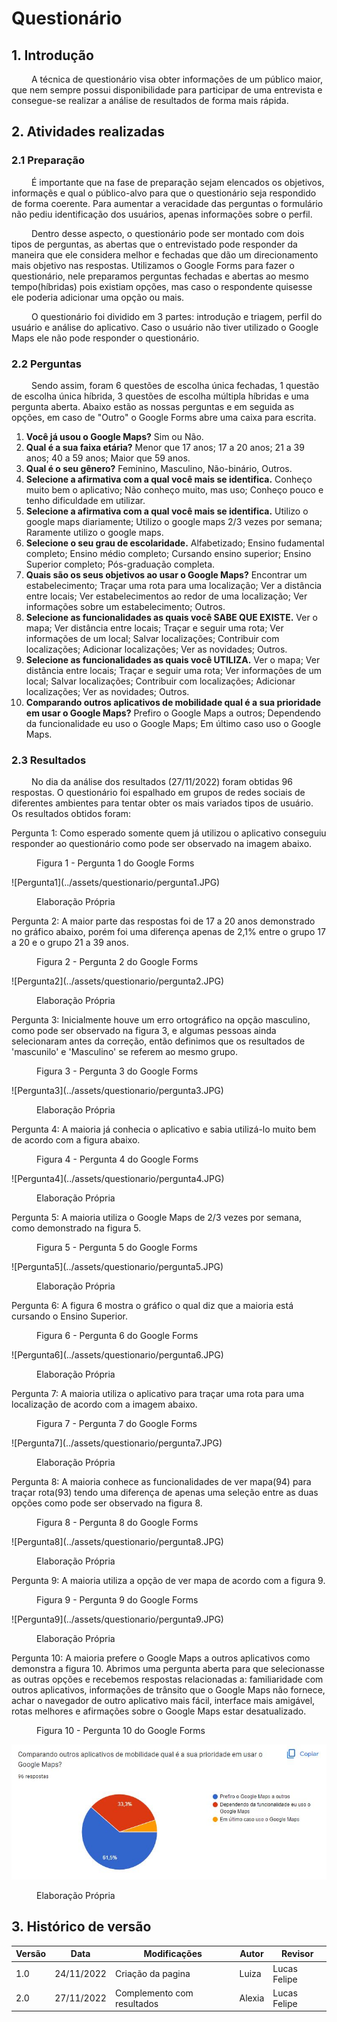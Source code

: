 # Questionário

## 1. Introdução

&emsp;&emsp; A técnica de questionário visa obter informações de um público maior, que nem sempre possui disponibilidade para participar de uma entrevista e consegue-se realizar a análise de resultados de forma mais rápida.
 
## 2. Atividades realizadas
### 2.1 Preparação
&emsp;&emsp; É importante que na fase de preparação sejam elencados os objetivos, informaçẽs e qual o público-alvo para que o questionário seja respondido de forma coerente. Para aumentar a veracidade das perguntas o formulário não pediu identificação dos usuários, apenas informações sobre o perfil.

&emsp;&emsp; Dentro desse aspecto, o questionário pode ser montado com dois tipos de perguntas, as abertas que o entrevistado pode responder da maneira que ele considera melhor e fechadas que dão um direcionamento mais objetivo nas respostas. Utilizamos o Google Forms para fazer o questionário, nele preparamos perguntas fechadas e abertas ao mesmo tempo(híbridas) pois existiam opções, mas caso o respondente quisesse ele poderia adicionar uma opção ou mais. 

&emsp;&emsp; O questionário foi dividido em 3 partes: introdução e triagem, perfil do usuário e análise do aplicativo. Caso o usuário não tiver utilizado o Google Maps ele não pode responder o questionário.

### 2.2 Perguntas

&emsp;&emsp; Sendo assim, foram 6 questões de escolha única fechadas, 1 questão de escolha única híbrida, 3 questões de escolha múltipla híbridas e uma pergunta aberta. Abaixo estão as nossas perguntas e em seguida as opções, em caso de "Outro" o Google Forms abre uma caixa para escrita.

1. **Você já usou o Google Maps?** Sim ou Não.
2. **Qual é a sua faixa etária?** Menor que 17 anos; 17 a 20 anos; 21 a 39 anos; 40 a 59 anos; Maior que 59 anos.
3. **Qual é o seu gênero?**  Feminino, Masculino, Não-binário, Outros.
3. **Selecione a afirmativa com a qual você mais se identifica.** Conheço muito bem o aplicativo; Não conheço muito, mas uso; Conheço pouco e tenho dificuldade em utilizar.
4. **Selecione a afirmativa com a qual você mais se identifica.** Utilizo o google maps diariamente; Utilizo o google maps 2/3 vezes por semana; Raramente utilizo o google maps.
5. **Selecione o seu grau de escolaridade.** Alfabetizado; Ensino fudamental completo; Ensino médio completo; Cursando ensino superior; Ensino Superior completo; Pós-graduação completa.
6. **Quais são os seus objetivos ao usar o Google Maps?** Encontrar um estabelecimento; Traçar uma rota para uma localização; Ver a distância entre locais; Ver estabelecimentos ao redor de uma localização; Ver informações sobre um estabelecimento; Outros.
7. **Selecione as funcionalidades as quais você SABE QUE EXISTE.** Ver o mapa; Ver distância entre locais; Traçar e seguir uma rota; Ver informações de um local; Salvar localizações; Contribuir com localizações; Adicionar localizações; Ver as novidades; Outros.
8. **Selecione as funcionalidades as quais você UTILIZA.** Ver o mapa; Ver distância entre locais; Traçar e seguir uma rota; Ver informações de um local; Salvar localizações; Contribuir com localizações; Adicionar localizações; Ver as novidades; Outros.
9. **Comparando outros aplicativos de mobilidade qual é a sua prioridade em usar o Google Maps?** Prefiro o Google Maps a outros; Dependendo da funcionalidade eu uso o Google Maps; Em último caso uso o Google Maps.

### 2.3 Resultados

&emsp;&emsp; No dia da análise dos resultados (27/11/2022) foram obtidas 96 respostas. O questionário foi espalhado em grupos de redes sociais de diferentes ambientes para tentar obter os mais variados tipos de usuário. Os resultados obtidos foram: 

Pergunta 1: Como esperado somente quem já utilizou o aplicativo conseguiu responder ao questionário como pode ser observado na imagem abaixo.

<figure markdown >
  <figcaption>Figura 1 - Pergunta 1 do Google Forms</figcaption>
  </figure>
![Pergunta1](../assets/questionario/pergunta1.JPG)

<figure markdown >

  <figcaption>Elaboração Própria</figcaption>
</figure>

Pergunta 2: A maior parte das respostas foi de 17 a 20 anos demonstrado no gráfico abaixo, porém foi uma diferença apenas de 2,1% entre o grupo 17 a 20 e o grupo 21 a 39 anos.

<figure markdown >
  <figcaption>Figura 2 - Pergunta 2 do Google Forms</figcaption>
  </figure>
![Pergunta2](../assets/questionario/pergunta2.JPG)

<figure markdown >
  <figcaption>Elaboração Própria</figcaption>
</figure>

Pergunta 3: Inicialmente houve um erro ortográfico na opção masculino, como pode ser observado na figura 3, e algumas pessoas ainda selecionaram antes da correção, então definimos que os resultados de 'mascunilo' e 'Masculino' se referem ao mesmo grupo.

<figure markdown >
  <figcaption>Figura 3 - Pergunta 3 do Google Forms</figcaption>
  </figure>
![Pergunta3](../assets/questionario/pergunta3.JPG)

<figure markdown >
  <figcaption>Elaboração Própria</figcaption>
</figure>

Pergunta 4: A maioria já conhecia o aplicativo e sabia utilizá-lo muito bem de acordo com a figura abaixo.

<figure markdown >
  <figcaption>Figura 4 - Pergunta 4 do Google Forms</figcaption>
  </figure>
![Pergunta4](../assets/questionario/pergunta4.JPG)

<figure markdown >
  <figcaption>Elaboração Própria</figcaption>
</figure>

Pergunta 5: A maioria utiliza o Google Maps de 2/3 vezes por semana, como demonstrado na figura 5. 

<figure markdown >
  <figcaption>Figura 5 - Pergunta 5 do Google Forms</figcaption>
  </figure>
![Pergunta5](../assets/questionario/pergunta5.JPG)

<figure markdown >
  <figcaption>Elaboração Própria</figcaption>
</figure>

Pergunta 6: A figura 6 mostra o gráfico o qual diz que a maioria está cursando o Ensino Superior.

<figure markdown >
  <figcaption>Figura 6 - Pergunta 6 do Google Forms</figcaption>
  </figure>
![Pergunta6](../assets/questionario/pergunta6.JPG)

<figure markdown >
  <figcaption>Elaboração Própria</figcaption>
</figure>

Pergunta 7: A maioria utiliza o aplicativo para traçar uma rota para uma localização de acordo com a imagem abaixo.

<figure markdown >
  <figcaption>Figura 7 - Pergunta 7 do Google Forms</figcaption>
  </figure>
![Pergunta7](../assets/questionario/pergunta7.JPG)

<figure markdown >
  <figcaption>Elaboração Própria</figcaption>
</figure>

Pergunta 8: A maioria conhece as funcionalidades de ver mapa(94) para traçar rota(93) tendo uma diferença de apenas uma seleção entre as duas opções como pode ser observado na figura 8.

<figure markdown >
  <figcaption>Figura 8 - Pergunta 8 do Google Forms</figcaption>
  </figure>
![Pergunta8](../assets/questionario/pergunta8.JPG)

<figure markdown >
  <figcaption>Elaboração Própria</figcaption>
</figure>

Pergunta 9: A maioria utiliza a opção de ver mapa de acordo com a figura 9.

<figure markdown >
  <figcaption>Figura 9 - Pergunta 9 do Google Forms</figcaption>
  </figure>
![Pergunta9](../assets/questionario/pergunta9.JPG)

<figure markdown >
  <figcaption>Elaboração Própria</figcaption>
</figure>

Pergunta 10: A maioria prefere o Google Maps a outros aplicativos como demonstra a figura 10. Abrimos uma pergunta aberta para que selecionasse as outras opções e recebemos respostas relacionadas a: familiaridade com outros aplicativos, informações de trânsito que o Google Maps não fornece, achar o navegador de outro aplicativo mais fácil, interface mais amigável, rotas melhores e afirmações sobre o Google Maps estar desatualizado. 

<figure markdown >
  <figcaption>Figura 10 - Pergunta 10 do Google Forms</figcaption>
  </figure>

![Pergunta10](../assets/questionario/pergunta10.JPG)

<figure markdown >

  <figcaption>Elaboração Própria</figcaption>
</figure>

## 3. Histórico de versão

| Versão | Data       | Modificações                  | Autor          | Revisor                     |
| ------ | ---------- | ----------------------------- | -------------- | --------------------------- |
| 1.0    | 24/11/2022 | Criação da pagina             | Luiza          |        Lucas Felipe     |
| 2.0    | 27/11/2022 | Complemento com resultados    | Alexia         |         Lucas Felipe     |
